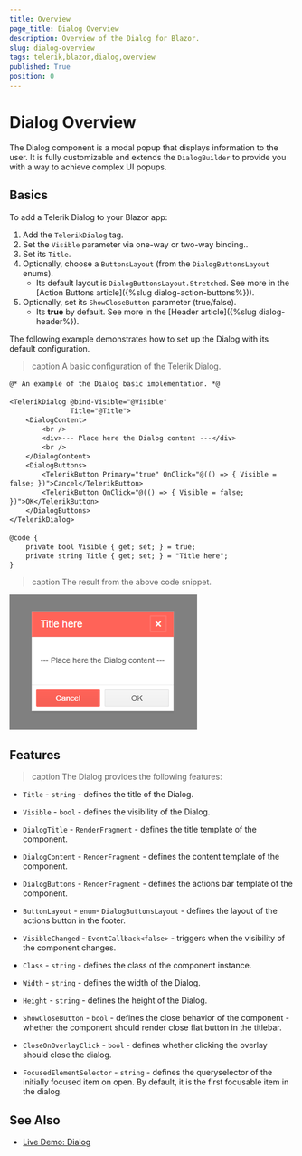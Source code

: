 ```yaml
---
title: Overview
page_title: Dialog Overview
description: Overview of the Dialog for Blazor.
slug: dialog-overview
tags: telerik,blazor,dialog,overview
published: True
position: 0
---
```


# Dialog Overview

The Dialog component is a modal popup that displays information to the user. It is fully customizable and extends the `DialogBuilder` to provide you with a way to achieve complex UI popups.

## Basics

To add a Telerik Dialog to your Blazor app:

1. Add the `TelerikDialog` tag.
1. Set the `Visible` parameter via one-way or two-way binding..
1. Set its `Title`.
1. Optionally, choose a `ButtonsLayout` (from the `DialogButtonsLayout` enums).
    * Its default layout is `DialogButtonsLayout.Stretched`. See more in the [Action Buttons article]({%slug  dialog-action-buttons%})).
1. Optionally, set its `ShowCloseButton` parameter (true/false).
    * Its **true** by default. See more in the [Header article]({%slug  dialog-header%}).

The following example demonstrates how to set up the Dialog with its default configuration.

>caption A basic configuration of the Telerik Dialog.

````CSHTML
@* An example of the Dialog basic implementation. *@

<TelerikDialog @bind-Visible="@Visible"
               Title="@Title">
    <DialogContent>
        <br />
        <div>--- Place here the Dialog content ---</div>
        <br />
    </DialogContent>
    <DialogButtons>
        <TelerikButton Primary="true" OnClick="@(() => { Visible = false; })">Cancel</TelerikButton>
        <TelerikButton OnClick="@(() => { Visible = false; })">OK</TelerikButton>
    </DialogButtons>
</TelerikDialog>

@code {
    private bool Visible { get; set; } = true;
    private string Title { get; set; } = "Title here";
}
````

>caption The result from the above code snippet.

![](images/dialog-basic-overview.png)

## Features

>caption The Dialog provides the following features:

* `Title` - `string` - defines the title of the Dialog.

* `Visible` - `bool` - defines the visibility of the Dialog.

* `DialogTitle` - `RenderFragment` - defines the title template of the component.

* `DialogContent` - `RenderFragment` - defines the content template of the component.

* `DialogButtons` - `RenderFragment` - defines the actions bar template of the component.

* `ButtonLayout` - `enum`- `DialogButtonsLayout` - defines the layout of the actions button in the footer.

* `VisibleChanged` - `EventCallback<false>` - triggers when the visibility of the component changes.

* `Class` - `string` - defines the class of the component instance.

* `Width` - `string` - defines the width of the Dialog.

* `Height` - `string` - defines the height of the Dialog.

* `ShowCloseButton` - `bool` - defines the close behavior of the component - whether the component should render close flat button in the titlebar.

* `CloseOnOverlayClick` - `bool` - defines whether clicking the overlay should close the dialog.

* `FocusedElementSelector` - `string` - defines the queryselector of the initially focused item on open. By default, it is the first focusable item in the dialog.

## See Also

  * [Live Demo: Dialog](https://demos.telerik.com/blazor-ui/dialog/overview)